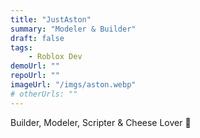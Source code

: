 ```yaml
---
title: "JustAston"
summary: "Modeler & Builder"
draft: false
tags:
    - Roblox Dev
demoUrl: ""
repoUrl: ""
imageUrl: "/imgs/aston.webp"
# otherUrls: ""
---
```


Builder, Modeler, Scripter & Cheese Lover 👀